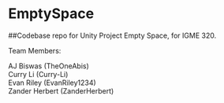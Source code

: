 # EmptySpace
##Codebase repo for Unity Project Empty Space, for IGME 320.


Team Members:  
  
AJ Biswas (TheOneAbis)  
Curry Li (Curry-Li)  
Evan Riley (EvanRiley1234)  
Zander Herbert (ZanderHerbert)
